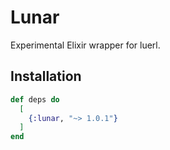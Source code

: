 # Lunar

Experimental Elixir wrapper for luerl. 

## Installation

<!-- {x-release-please-start-version} -->
```elixir
def deps do
  [
    {:lunar, "~> 1.0.1"}
  ]
end
```
<!-- {x-release-please-end} -->
